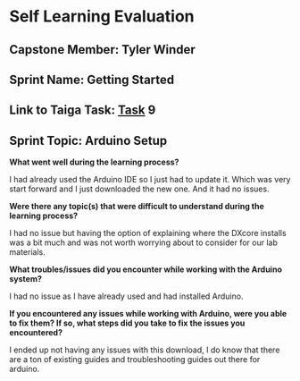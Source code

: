 # **Self Learning Evaluation**

## **Capstone Member: Tyler Winder**

## **Sprint Name: Getting Started**

## **Link to Taiga Task:** [**Task**](https://tree.taiga.io/project/bookstrong-introduction-to-microcontroller/task/6) **9**

## **Sprint Topic: Arduino Setup**

**What went well during the learning process?**

I had already used the Arduino IDE so I just had to update it. Which was very start forward and I just downloaded the new one. And it had no issues.

**Were there any topic(s) that were difficult to understand during the learning process?**

I had no issue but having the option of explaining where the DXcore installs was a bit much and was not worth worrying about to consider for our lab materials.

**What troubles/issues did you encounter while working with the Arduino system?**

I had no issue as I have already used and had installed Arduino.

**If you encountered any issues while working with Arduino, were you able to fix them? If so, what steps did you take to fix the issues you encountered?**

I ended up not having any issues with this download, I do know that there are a ton of existing guides and troubleshooting guides out there for arduino.
